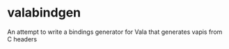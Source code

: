 # valabindgen
An attempt to write a bindings generator for Vala that generates vapis from C headers
